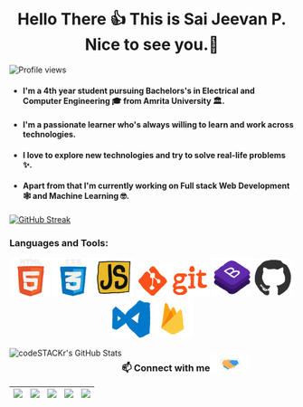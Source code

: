 

<h1 align="center">Hello There 👍 This is <a style="text-decoration:none;" href="https://saijeevanpuchakayala.github.io" target="_blank">Sai Jeevan P</a>. Nice to see you.🤗</h1>

 ![Profile views](https://gpvc.arturio.dev/SaiJeevanPuchakayala?v=3)

- #### I'm a 4th year student pursuing Bachelors's in Electrical and Computer Engineering 🎓 from Amrita University 🏛. 
- #### I'm a passionate learner who's always willing to learn and work across technologies. 
- #### I love to explore new technologies and try to solve real-life problems ✨. 
- #### Apart from that I'm currently working on Full stack Web Development 🕸️ and Machine Learning 🤓.


[![GitHub Streak](https://github-readme-streak-stats.herokuapp.com/?user=SaiJeevanPuchakayala&theme=tokyonight_duo)](https://github.com/DenverCoder1/github-readme-streak-stats)

 ### Languages and Tools:

<p align="center">
  <img src="https://raw.githubusercontent.com/SaiJeevanPuchakayala/SaiJeevanPuchakayala/master/Assets/html.gif" width="70">
  <img src="https://raw.githubusercontent.com/SaiJeevanPuchakayala/SaiJeevanPuchakayala/master/Assets/css.gif" width="70">
  <img src="https://raw.githubusercontent.com/SaiJeevanPuchakayala/SaiJeevanPuchakayala/master/Assets/js.webp" width="70">
 <img src="https://raw.githubusercontent.com/SaiJeevanPuchakayala/SaiJeevanPuchakayala/master/Assets/git.gif" width="130">
  <img src="https://raw.githubusercontent.com/SaiJeevanPuchakayala/SaiJeevanPuchakayala/master/Assets/bootstrap.gif" width="70">
  <img src="https://raw.githubusercontent.com/SaiJeevanPuchakayala/SaiJeevanPuchakayala/master/Assets/github.webp" width="70">
  <img src="https://raw.githubusercontent.com/SaiJeevanPuchakayala/SaiJeevanPuchakayala/master/Assets/vscode.webp" width="70">
 <img src="https://raw.githubusercontent.com/SaiJeevanPuchakayala/SaiJeevanPuchakayala/master/Assets/firebase.gif" width="70">
</p>

<img align="left" alt="codeSTACKr's GitHub Stats" src="https://github-readme-stats.vercel.app/api/top-langs/?username=SaiJeevanPuchakayala&layout=compact&show_icons=true" />



 ### 📫 Connect with me<img src="https://raw.githubusercontent.com/SaiJeevanPuchakayala/SaiJeevanPuchakayala/master/Assets/handshake.gif" height="32px">

<a href="https://www.linkedin.com/in/sai-jeevan-puchakayala-46a545195/"><img src="https://cdn2.iconfinder.com/data/icons/social-media-2285/512/1_Linkedin_unofficial_colored_svg-128.png" width="40">|</a> <a href="https://twitter.com/sai_g1"><img src="https://cdn2.iconfinder.com/data/icons/social-media-2285/512/1_Twitter3_colored_svg-128.png" width="40"></a>|<a href="https://www.youtube.com/channel/UCro4P7EobOFudDFtSkNMVWg"><img src="https://cdn2.iconfinder.com/data/icons/social-media-2285/512/1_Youtube_colored_svg-128.png" width="40"></a>|<a href="https://www.facebook.com/profile.php?id=100010471068719"><img src="https://cdn1.iconfinder.com/data/icons/social-media-2285/512/Colored_Facebook3_svg-128.png" width="40"></a>|<a href="mailto:saijeevan2002@gmail.com"><img src="https://image.flaticon.com/icons/svg/281/281769.svg" width="40"></a>|
|--|--|--|--|--|

